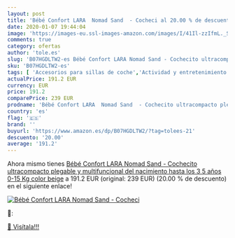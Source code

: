 ```yaml
---
layout: post
title: 'Bébé Confort LARA  Nomad Sand  - Cocheci al 20.00 % de descuento'
date: 2020-01-07 19:44:04
image: 'https://images-eu.ssl-images-amazon.com/images/I/41Il-zzIfmL._SL400_.jpg'
comments: true
category: ofertas
author: 'tole.es'
slug: 'B07HGDLTW2-es Bébé Confort LARA Nomad Sand - Cochecito ultracompacto...'
sku: 'B07HGDLTW2-es'
tags: [ 'Accesorios para sillas de coche','Actividad y entretenimiento','Andadores','Bebé','Espejos para asientos traseros','Higiene y cuidado','Sillas de coche y accesorios','Toallitas húmedas para bebé','Toallitas y accesorios para bebé','bébé','confort', ]
actualPrice: 191.2 EUR
currency: EUR
price: 191.2
comparePrice: 239 EUR
prodname: 'Bébé Confort LARA  Nomad Sand  - Cochecito ultracompacto plegable y multifuncional  del nacimiento hasta los 3 5 años  0-15 Kg  color beige'
country: 'es'
flag: '🇪🇸'
brand: ''
buyurl: 'https://www.amazon.es/dp/B07HGDLTW2/?tag=tolees-21'
descuento: '20.00'
average: '191.2'
---
```


Ahora mismo tienes [Bébé Confort LARA  Nomad Sand  - Cochecito ultracompacto plegable y multifuncional  del nacimiento hasta los 3 5 años  0-15 Kg  color beige](https://www.amazon.es/dp/B07HGDLTW2/?tag=tolees-21) a 191.2 EUR (original: 239 EUR) (20.00 %  de descuento) en el siguiente enlace!

[![Bébé Confort LARA  Nomad Sand  - Cocheci](https://images-eu.ssl-images-amazon.com/images/I/41Il-zzIfmL._SL400_.jpg)](https://www.amazon.es/dp/B07HGDLTW2/?tag=tolees-21)

🔎:


[🛒 Visítala!!!](https://www.amazon.es/dp/B07HGDLTW2/?tag=tolees-21)
